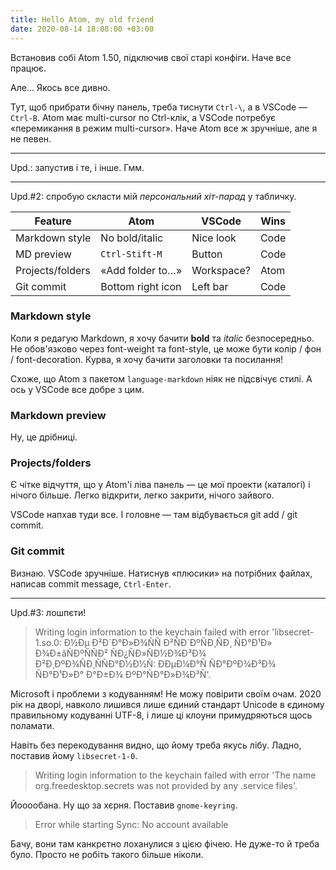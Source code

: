 ```yaml
---
title: Hello Atom, my old friend
date: 2020-08-14 18:08:00 +03:00
---
```


Встановив собі Atom 1.50, підключив свої старі конфіги. Наче все працює.

Але… Якось все дивно.

Тут, щоб прибрати бічну панель, треба тиснути `Ctrl-\`, а в VSCode — `Ctrl-B`.
Atom має multi-cursor по Ctrl-клік, а VSCode потребує «перемикання в режим multi-cursor».
Наче Atom все ж зручніше, але я не певен.

-----

Upd.: запустив і те, і інше. Гмм.

-----

Upd.#2: спробую скласти мій _персональний хіт-парад_ у табличку.

 Feature          | Atom                | VSCode     | Wins 
------------------|---------------------|------------|------
 Markdown style   | No bold/italic      | Nice look  | Code 
 MD preview       | `Ctrl-Stift-M`      | Button     | Code 
 Projects/folders | «Add folder to…»    | Workspace? | Atom 
 Git commit       | Bottom right icon   | Left bar   | Code 


### Markdown style

Коли я редагую Markdown, я хочу бачити **bold** та _italic_ безпосередньо. Не обов'язково через font-weight та font-style, це може бути колір / фон / font-decoration. Курва, я хочу бачити заголовки та посилання!

Схоже, що Atom з пакетом `language-markdown` ніяк не підсвічує стилі. А ось у VSCode все добре з цим.


### Markdown preview

Ну, це дрібниці.


### Projects/folders

Є чітке відчуття, що у Atom'і ліва панель — це мої проекти (каталогі) і нічого більше. Легко відкрити, легко закрити, нічого зайвого.

VSCode напхав туди все. І головне ­— там відбувається git add / git commit.


### Git commit

Визнаю. VSCode зручніше. Натиснув «плюсики» на потрібних файлах, написав commit message, `Ctrl-Enter`.

-----

Upd.#3: лошпєти!

> Writing login information to the keychain failed with error 'libsecret-1.so.0: Ð½Ðµ Ð²Ð´Ð°Ð»Ð¾ÑÑ Ð²ÑÐ´ÐºÑÐ¸ÑÐ¸ ÑÐ°Ð¹Ð» Ð¾Ð±âÑÐºÑÑÐ² ÑÐ¿ÑÐ»ÑÐ½Ð¾Ð³Ð¾ Ð²Ð¸ÐºÐ¾ÑÐ¸ÑÑÐ°Ð½Ð½Ñ: ÐÐµÐ¼Ð°Ñ ÑÐ°ÐºÐ¾Ð³Ð¾ ÑÐ°Ð¹Ð»Ð° Ð°Ð±Ð¾ ÐºÐ°ÑÐ°Ð»Ð¾Ð³Ñ'.

Microsoft і проблеми з кодуванням! Не можу повірити своїм очам. 2020 рік на дворі, навколо лишився лише єдиний стандарт Unicode в єдиному правильному кодуванні UTF-8, і лише ці клоуни примудряються щось поламати.

Навіть без перекодування видно, що йому треба якусь лібу. Ладно, поставив йому `libsecret-1-0`.

> Writing login information to the keychain failed with error 'The name org.freedesktop.secrets was not provided by any .service files'.

Йооообана. Ну що за хєрня. Поставив `gnome-keyring`.

> Error while starting Sync: No account available

Бачу, вони там канкрєтно лоханулися з цією фічею. Не дуже-то й треба було. Просто не робіть такого більше ніколи.

